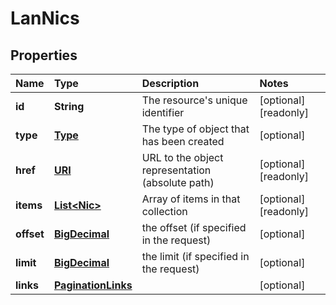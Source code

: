 # LanNics

## Properties

| Name | Type | Description | Notes |
| :--- | :--- | :--- | :--- |
| **id** | **String** | The resource's unique identifier | \[optional\] \[readonly\] |
| **type** | [**Type**](type.md) | The type of object that has been created | \[optional\] |
| **href** | [**URI**](https://github.com/ionos-cloud/sdk-java/tree/a12429a4804e6e50d2155ea044d46f0bc32a860f/docs/URI.md) | URL to the object representation \(absolute path\) | \[optional\] \[readonly\] |
| **items** | [**List&lt;Nic&gt;**](nic.md) | Array of items in that collection | \[optional\] \[readonly\] |
| **offset** | [**BigDecimal**](https://github.com/ionos-cloud/sdk-java/tree/a12429a4804e6e50d2155ea044d46f0bc32a860f/docs/BigDecimal.md) | the offset \(if specified in the request\) | \[optional\] |
| **limit** | [**BigDecimal**](https://github.com/ionos-cloud/sdk-java/tree/a12429a4804e6e50d2155ea044d46f0bc32a860f/docs/BigDecimal.md) | the limit \(if specified in the request\) | \[optional\] |
| **links** | [**PaginationLinks**](paginationlinks.md) |  | \[optional\] |

